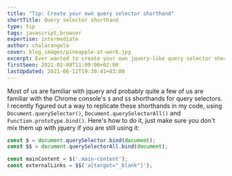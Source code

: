 ```yaml
---
title: "Tip: Create your own query selector shorthand"
shortTitle: Query selector shorthand
type: tip
tags: javascript,browser
expertise: intermediate
author: chalarangelo
cover: blog_images/pineapple-at-work.jpg
excerpt: Ever wanted to create your own jquery-like query selector shorthand? Here's how!
firstSeen: 2021-02-08T11:00:00+02:00
lastUpdated: 2021-06-12T19:30:41+03:00
---
```


Most of us are familiar with jquery and probably quite a few of us are familiar with the Chrome console's `$` and `$$` shorthands for query selectors. I recently figured out a way to replicate these shorthands in my code, using `Document.querySelector()`, `Document.querySelectorAll()` and `Function.prototype.bind()`. Here's how to do it, just make sure you don't mix them up with jquery if you are still using it:

```js
const $ = document.querySelector.bind(document);
const $$ = document.querySelectorAll.bind(document);

const mainContent = $('.main-content');
const externalLinks = $$('a[target="_blank"]');
```
